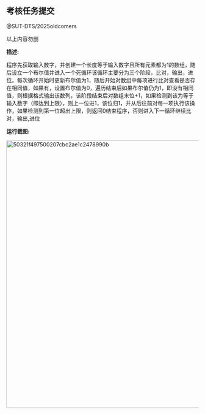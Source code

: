 考核任务提交
---
@SUT-DTS/2025oldcomers

以上内容勿删

**描述:** 

程序先获取输入数字，并创建一个长度等于输入数字且所有元素都为1的数组，随后设立一个布尔值并进入一个死循环该循环主要分为三个阶段，比对，输出，进位。每次循环开始时更新布尔值为1，随后开始对数组中每项进行比对查看是否存在相同值，如果有，设置布尔值为0，遍历结束后如果布尔值仍为1，即没有相同值，则根据格式输出该数列，该阶段结束后对数组末位+1，如果检测到该为等于输入数字（即达到上限），则上一位进1，该位归1，并从后往前对每一项执行该操作，如果检测到第一位超出上限，则返回0结束程序，否则进入下一循环继续比对，输出,进位

**运行截图:** 

<img width="1055" height="699" alt="50321f497500207cbc2ae1c2478990b" src="https://github.com/user-attachments/assets/76597f41-2382-4822-aaa2-27e34f7b8d5d" />

